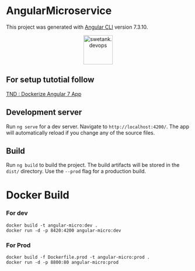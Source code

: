 # AngularMicroservice

This project was generated with [Angular CLI](https://github.com/angular/angular-cli) version 7.3.10.

<p align="center">
  <a href="https://thedevopsnetwork.com/dockerize-angular8-application/">
    <img alt="swetank.devops" src="https://thedevopsnetwork.com/wp-content/uploads/2020/06/dockerize-angular.png" width="80" />
  </a>
</p>

## For setup tutotial follow 
[TND : Dockerize Angular 7 App](https://thedevopsnetwork.com/dockerize-angular8-application/)

## Development server
Run `ng serve` for a dev server. Navigate to `http://localhost:4200/`. The app will automatically reload if you change any of the source files.

## Build
Run `ng build` to build the project. The build artifacts will be stored in the `dist/` directory. Use the `--prod` flag for a production build.

# Docker Build 

### For dev
```
docker build -t angular-micro:dev .
docker run -d -p 8420:4200 angular-micro:dev 
```

### For Prod
```
docker build -f Dockerfile.prod -t angular-micro:prod .
docker run -d -p 8800:80 angular-micro:prod
```
